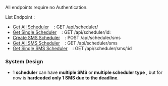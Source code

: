 All endpoints require no Authentication.

List Endpoint :

-   [Get All Scheduler](#) &nbsp;&nbsp; : GET /api/scheduler/
-   [Get Single Scheduler](#) &nbsp;&nbsp; : GET /api/scheduler/id:
-   [Create SMS Scheduler](#) &nbsp;&nbsp; : POST /api/scheduler/sms
-   [Get All SMS Scheduler](#) &nbsp;&nbsp; : GET /api/scheduler/sms
-   [Get Single SMS Scheduler](#) &nbsp;&nbsp; : GET /api/scheduler/sms/:id

### System Design

-   1 **scheduler** can have **multiple SMS** or **multiple scheduler type** , but for now is **hardcoded only 1 SMS due to the deadline**.
